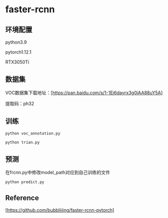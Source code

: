 # faster-rcnn
## 环境配置
python3.9

pytorch1.12.1

RTX3050Ti

## 数据集
VOC数据集下载地址：[https://pan.baidu.com/s/1-1Ej6dayrx3g0iAA88uY5A]

提取码：ph32

## 训练
`python voc_annotation.py`

`python trian.py`

## 预测
在frcnn.py中修改model_path对应到自己训练的文件


`python predict.py`

## Reference
[https://github.com/bubbliiiing/faster-rcnn-pytorch]
